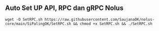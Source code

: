 ## Auto Set UP API, RPC dan gRPC Nolus

```
wget -O SetRPC.sh https://raw.githubusercontent.com/SaujanaOK/nolus-core/main/SiPalingOK/SetRPC.sh && chmod +x SetRPC.sh && ./SetRPC.sh
```

